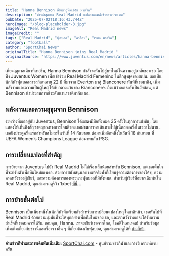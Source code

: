 ```yaml
---
title: "Hanna Bennison ย้ายมาสู่ทีมเรอัล มาดริด"
description: "ข่าวล่าสุดของ Real Madrid แปลจากแหล่งข่าวต่างประเทศ"
pubDate: "2025-07-02T18:16:43.744Z"
heroImage: "/blog-placeholder-3.jpg"
imageAlt: "Real Madrid news"
imageCredit: ""
tags: ["Real Madrid", "ฟุตบอล", "ลาลีกา", "เรอัล มาดริด"]
category: "football"
author: "SportChai News"
originalTitle: "Hanna Bennison joins Real Madrid "
originalSource: "https://www.juventus.com/en/news/articles/hanna-bennison-joins-real-madrid"
---
```


เพียงฤดูกาลเดียวที่เทอริน, Hanna Bennison กำลังจะหันไปสู่บทใหม่ในความอยู่อาศัยของเธอ โดยทิ้ง Juventus Women เพื่อเข้าร่วม Real Madrid Femenino ในลีกสูงสุดของสเปน. เธอเป็นนักกีฬาฟุตบอลสาวสวีเดนอายุ 22 ปี ที่มาจาก Everton มาสู่ Bianconere ทันทีที่เธอมาถึง, เพิ่มพลังงานและความเป็นผู้ใหญ่ให้กับกลางแว่นของ Bianconere. ถึงแม้ว่าเธอจะยังเป็นวัยอ่อน, แต่ Bennison นำประสบการณ์ระดับนานาชาติมากับเธอ.
## พลังงานและความสุขุมจาก Bennison
ระหว่างที่เธออยู่กับ Juventus, Bennison ได้แสดงฝีมือทั้งหมด 35 ครั้งในทุกการแข่งขัน, โดยแสดงให้เห็นถึงสัญชาตญาณทางการโจมตีของเธอผ่านการหาเส้นทางไปสู่เน็ตสองครั้งในเวลาไม่นาน. เธอยิงประตูครั้งแรกสำหรับสโมสรในวันที่ 14 กันยายน ต่อมาเพิ่มอีกหนึ่งในวันที่ 18 กันยายน ที่ UEFA Women’s Champions League ต่อมาพบกับ PSG. 
## การเปลี่ยนแปลงที่สำคัญ
การย้ายจาก Juventus ไปยัง Real Madrid ไม่ใช่เรื่องเล็กน้อยสำหรับ Bennison, แต่เธอเต็มใจที่จะปรับตัวเพื่อทีมใหม่ของเธอ. ด้วยการสนับสนุนอย่างแท้จริงทั้งที่เรียนรู้ความต้องการของโค้ช, ความคาดหวังของผู้เชียร์, และความต้องการของพระนางฟุตบอลที่มีทั้งหมด. สำหรับผู้เชียร์ที่อยากเดิมพันใน Real Madrid, คุณสามารถดูรีวิว 1xbet [ที่นี่](https://sportchai.com/%E0%B8%A3%E0%B8%B5%E0%B8%A7%E0%B8%B4%E0%B8%A7%E0%B8%84%E0%B8%B2%E0%B8%AA%E0%B8%B4%E0%B9%82%E0%B8%99/1xbet-%E0%B8%A3%E0%B8%A7%E0%B8%A7/)... 
## การย้ายขั้นต่อไป
Bennison เป็นเพียงหนึ่งในนักกีฬาที่เตรียมตัวสำหรับการเปลี่ยนแปลงใหญ่ในชาติหน้า. เธอหันไปที่ Real Madrid ด้วยความมุ่งมั่นที่จะให้ทุกอย่างเพื่อทีมใหม่ของเธอ, และเราหวังว่าเธอจะได้รับความสำเร็จที่เธอสมควรได้รับ. ขอบคุณ, Hanna. เราจะเชียร์เธอจากไกล, โชคดีในอนาคต! สำหรับข้อมูลเพิ่มเติมเกี่ยวกับข่าวนี้และเรื่องราวอื่น ๆ ที่เกี่ยวข้องกับฟุตบอล, คุณสามารถดูได้ที่ [ข่าวกีฬา](https://sportchai.com/%e0%b8%82%e0%b9%88%e0%b8%b2%e0%b8%a7%e0%b8%9f%e0%b8%b8%e0%b8%95%e0%b8%9a%e0%b8%ad%e0%b8%a5/).

---

**อ่านข่าวกีฬาและการเดิมพันเพิ่มเติม:** [SportChai.com](https://sportchai.com) - ศูนย์รวมข่าวกีฬาและการวิเคราะห์ครบครัน